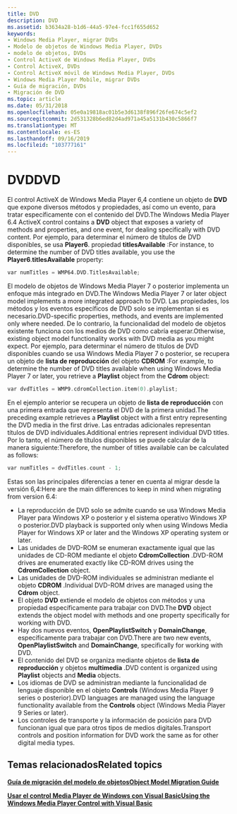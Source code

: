 ```yaml
---
title: DVD
description: DVD
ms.assetid: b3634a28-b1d6-44a5-97e4-fcc1f655d652
keywords:
- Windows Media Player, migrar DVDs
- Modelo de objetos de Windows Media Player, DVDs
- modelo de objetos, DVDs
- Control ActiveX de Windows Media Player, DVDs
- Control ActiveX, DVDs
- Control ActiveX móvil de Windows Media Player, DVDs
- Windows Media Player Mobile, migrar DVDs
- Guía de migración, DVDs
- Migración de DVD
ms.topic: article
ms.date: 05/31/2018
ms.openlocfilehash: 05e0a19818ac01b5e3d6138f896f26fe674c5ef2
ms.sourcegitcommit: 2d531328b6ed82d4ad971a45a5131b430c5866f7
ms.translationtype: MT
ms.contentlocale: es-ES
ms.lasthandoff: 09/16/2019
ms.locfileid: "103777161"
---
```

# <a name="dvd"></a><span data-ttu-id="a94d8-112">DVD</span><span class="sxs-lookup"><span data-stu-id="a94d8-112">DVD</span></span>

<span data-ttu-id="a94d8-113">El control ActiveX de Windows Media Player 6,4 contiene un objeto de **DVD** que expone diversos métodos y propiedades, así como un evento, para tratar específicamente con el contenido del DVD.</span><span class="sxs-lookup"><span data-stu-id="a94d8-113">The Windows Media Player 6.4 ActiveX control contains a **DVD** object that exposes a variety of methods and properties, and one event, for dealing specifically with DVD content.</span></span> <span data-ttu-id="a94d8-114">Por ejemplo, para determinar el número de títulos de DVD disponibles, se usa **Player6**. propiedad **titlesAvailable** :</span><span class="sxs-lookup"><span data-stu-id="a94d8-114">For instance, to determine the number of DVD titles available, you use the **Player6**.**titlesAvailable** property:</span></span>


```C++
var numTitles = WMP64.DVD.TitlesAvailable;

```



<span data-ttu-id="a94d8-115">El modelo de objetos de Windows Media Player 7 o posterior implementa un enfoque más integrado en DVD.</span><span class="sxs-lookup"><span data-stu-id="a94d8-115">The Windows Media Player 7 or later object model implements a more integrated approach to DVD.</span></span> <span data-ttu-id="a94d8-116">Las propiedades, los métodos y los eventos específicos de DVD solo se implementan si es necesario.</span><span class="sxs-lookup"><span data-stu-id="a94d8-116">DVD-specific properties, methods, and events are implemented only where needed.</span></span> <span data-ttu-id="a94d8-117">De lo contrario, la funcionalidad del modelo de objetos existente funciona con los medios de DVD como cabría esperar.</span><span class="sxs-lookup"><span data-stu-id="a94d8-117">Otherwise, existing object model functionality works with DVD media as you might expect.</span></span> <span data-ttu-id="a94d8-118">Por ejemplo, para determinar el número de títulos de DVD disponibles cuando se usa Windows Media Player 7 o posterior, se recupera un objeto de **lista de reproducción** del objeto **CDROM** :</span><span class="sxs-lookup"><span data-stu-id="a94d8-118">For example, to determine the number of DVD titles available when using Windows Media Player 7 or later, you retrieve a **Playlist** object from the **Cdrom** object:</span></span>


```C++
var dvdTitles = WMP9.cdromCollection.item(0).playlist;

```



<span data-ttu-id="a94d8-119">En el ejemplo anterior se recupera un objeto de **lista de reproducción** con una primera entrada que representa el DVD de la primera unidad.</span><span class="sxs-lookup"><span data-stu-id="a94d8-119">The preceding example retrieves a **Playlist** object with a first entry representing the DVD media in the first drive.</span></span> <span data-ttu-id="a94d8-120">Las entradas adicionales representan títulos de DVD individuales.</span><span class="sxs-lookup"><span data-stu-id="a94d8-120">Additional entries represent individual DVD titles.</span></span> <span data-ttu-id="a94d8-121">Por lo tanto, el número de títulos disponibles se puede calcular de la manera siguiente:</span><span class="sxs-lookup"><span data-stu-id="a94d8-121">Therefore, the number of titles available can be calculated as follows:</span></span>


```C++
var numTitles = dvdTitles.count - 1;

```



<span data-ttu-id="a94d8-122">Estas son las principales diferencias a tener en cuenta al migrar desde la versión 6,4:</span><span class="sxs-lookup"><span data-stu-id="a94d8-122">Here are the main differences to keep in mind when migrating from version 6.4:</span></span>

-   <span data-ttu-id="a94d8-123">La reproducción de DVD solo se admite cuando se usa Windows Media Player para Windows XP o posterior y el sistema operativo Windows XP o posterior.</span><span class="sxs-lookup"><span data-stu-id="a94d8-123">DVD playback is supported only when using Windows Media Player for Windows XP or later and the Windows XP operating system or later.</span></span>
-   <span data-ttu-id="a94d8-124">Las unidades de DVD-ROM se enumeran exactamente igual que las unidades de CD-ROM mediante el objeto **CdromCollection** .</span><span class="sxs-lookup"><span data-stu-id="a94d8-124">DVD-ROM drives are enumerated exactly like CD-ROM drives using the **CdromCollection** object.</span></span>
-   <span data-ttu-id="a94d8-125">Las unidades de DVD-ROM individuales se administran mediante el objeto **CDROM** .</span><span class="sxs-lookup"><span data-stu-id="a94d8-125">Individual DVD-ROM drives are managed using the **Cdrom** object.</span></span>
-   <span data-ttu-id="a94d8-126">El objeto **DVD** extiende el modelo de objetos con métodos y una propiedad específicamente para trabajar con DVD.</span><span class="sxs-lookup"><span data-stu-id="a94d8-126">The **DVD** object extends the object model with methods and one property specifically for working with DVD.</span></span>
-   <span data-ttu-id="a94d8-127">Hay dos nuevos eventos, **OpenPlaylistSwitch** y **DomainChange**, específicamente para trabajar con DVD.</span><span class="sxs-lookup"><span data-stu-id="a94d8-127">There are two new events, **OpenPlaylistSwitch** and **DomainChange**, specifically for working with DVD.</span></span>
-   <span data-ttu-id="a94d8-128">El contenido del DVD se organiza mediante objetos de **lista de reproducción** y objetos **multimedia** .</span><span class="sxs-lookup"><span data-stu-id="a94d8-128">DVD content is organized using **Playlist** objects and **Media** objects.</span></span>
-   <span data-ttu-id="a94d8-129">Los idiomas de DVD se administran mediante la funcionalidad de lenguaje disponible en el objeto **Controls** (Windows Media Player 9 series o posterior).</span><span class="sxs-lookup"><span data-stu-id="a94d8-129">DVD languages are managed using the language functionality available from the **Controls** object (Windows Media Player 9 Series or later).</span></span>
-   <span data-ttu-id="a94d8-130">Los controles de transporte y la información de posición para DVD funcionan igual que para otros tipos de medios digitales.</span><span class="sxs-lookup"><span data-stu-id="a94d8-130">Transport controls and position information for DVD work the same as for other digital media types.</span></span>

## <a name="related-topics"></a><span data-ttu-id="a94d8-131">Temas relacionados</span><span class="sxs-lookup"><span data-stu-id="a94d8-131">Related topics</span></span>

<dl> <dt>

[<span data-ttu-id="a94d8-132">**Guía de migración del modelo de objetos**</span><span class="sxs-lookup"><span data-stu-id="a94d8-132">**Object Model Migration Guide**</span></span>](object-model-migration-guide.md)
</dt> <dt>

[<span data-ttu-id="a94d8-133">**Usar el control Media Player de Windows con Visual Basic**</span><span class="sxs-lookup"><span data-stu-id="a94d8-133">**Using the Windows Media Player Control with Visual Basic**</span></span>](using-the-windows-media-player-control-with-visual-basic.md)
</dt> </dl>

 

 




